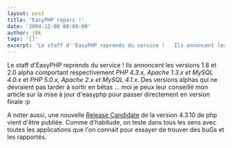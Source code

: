 ```yaml
---
layout: post
title: 'EasyPHP repars !'
date: '2004-12-08 08:09:00'
author: j0k
tags: '[]'
excerpt: 'Le staff d''EasyPHP reprends du service !   Ils annoncent les versions 1.8 et 2.0 alpha comportant respectivement *PHP 4.3.x, Apache 1.3.x et MySQL 4.0.x* et *PHP 5.0.x, Apache 2.x et MySQL 4.1.x*.   Des versions alphas qui ne devraient pas tarder à sortir en bêtas ... moi je peux leur conseillé mon article sur la mise à jour d''easyphp pour passer directement en      ...'
---
```


Le staff d'EasyPHP reprends du service !   Ils annoncent les versions 1.8 et 2.0 alpha comportant respectivement *PHP 4.3.x, Apache 1.3.x et MySQL 4.0.x* et *PHP 5.0.x, Apache 2.x et MySQL 4.1.x*.   Des versions alphas qui ne devraient pas tarder à sortir en bêtas ... moi je peux leur conseillé mon article sur la mise à jour d'easyphp pour passer directement en version finale :p

A noter aussi, une nouvelle [Release Candidate](http://qa.php.net/) de la version 4.3.10 de php vient d'être publiée. Comme d'habitude, on teste dans tous les sens avec toutes les applications que l'on connait pour essayer de trouver des buGs et les rapportés.
